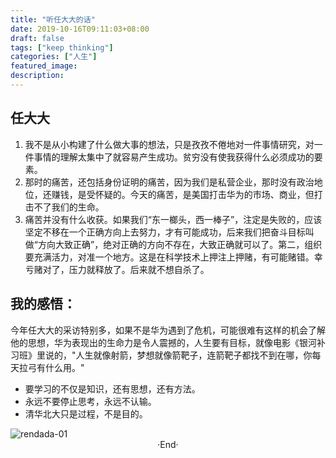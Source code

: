 ```yaml
---
title: "听任大大的话"
date: 2019-10-16T09:11:03+08:00
draft: false
tags: ["keep thinking"]
categories: ["人生"]
featured_image: 
description: 
---
```


## 任大大

1. 我不是从小构建了什么做大事的想法，只是孜孜不倦地对一件事情研究，对一件事情的理解太集中了就容易产生成功。贫穷没有使我获得什么必须成功的要素。
2. 那时的痛苦，还包括身份证明的痛苦，因为我们是私营企业，那时没有政治地位，还赚钱，是受怀疑的。今天的痛苦，是美国打击华为的市场、商业，但打击不了我们的生命。
3. 痛苦并没有什么收获。如果我们“东一榔头，西一棒子”，注定是失败的，应该坚定不移在一个正确方向上去努力，才有可能成功，后来我们把奋斗目标叫做“方向大致正确”，绝对正确的方向不存在，大致正确就可以了。第二，组织要充满活力，对准一个地方。这是在科学技术上押注上押赌，有可能赌错。幸亏赌对了，压力就释放了。后来就不想自杀了。

## 我的感悟：
今年任大大的采访特别多，如果不是华为遇到了危机，可能很难有这样的机会了解他的思想，华为表现出的生命力是令人震撼的，人生要有目标，就像电影《银河补习班》里说的，"人生就像射箭，梦想就像箭靶子，连箭靶子都找不到在哪，你每天拉弓有什么用。"

- 要学习的不仅是知识，还有思想，还有方法。
- 永远不要停止思考，永远不认输。
- 清华北大只是过程，不是目的。

<img alt="rendada-01" src="https://rudyarchitect.github.io/blog-images/life/life_rendada-01.jpg">

<br>

<center>  ·End·  </center>